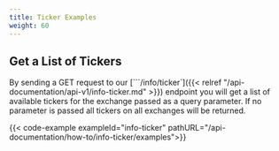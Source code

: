 ```yaml
---
title: Ticker Examples
weight: 60
---
```


## Get a List of Tickers
By sending a GET request to our [```/info/ticker`]({{< relref "/api-documentation/api-v1/info-ticker.md" >}}) endpoint you
will get a list of available tickers for the exchange passed as a query parameter. If no parameter is passed all tickers
on all exchanges will be returned.

{{< code-example exampleId="info-ticker" pathURL="/api-documentation/how-to/info-ticker/examples">}}


